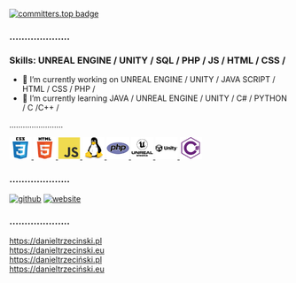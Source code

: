 <!--
**DanielTRZ/DanielTRZ** is a ✨ _special_ ✨ repository because its `README.md` (this file) appears on your GitHub profile.
-->



[![committers.top badge](https://user-badge.committers.top/poland/DanielTRZ.svg)](https://user-badge.committers.top/poland/DanielTRZ)
<h3 align="left">....................</h3>
<h3 algin="left">Skills: UNREAL ENGINE / UNITY / SQL / PHP / JS / HTML / CSS / </h3>

- 🔭 I’m currently working on UNREAL ENGINE / UNITY / JAVA SCRIPT / HTML / CSS / PHP / 
- 🌱 I’m currently learning JAVA / UNREAL ENGINE  / UNITY / C# / PYTHON / C /C++ /
<p>........................</p>
 <p align="left">  <a href="https://www.w3schools.com/css/" target="_blank"> <img src="https://raw.githubusercontent.com/devicons/devicon/master/icons/css3/css3-original-wordmark.svg" alt="css3" width="40" height="40"/> </a> <a href="https://dart.dev" target="_blank"> <img src="https://raw.githubusercontent.com/devicons/devicon/master/icons/html5/html5-original-wordmark.svg" alt="html5" width="40" height="40"/> </a> <a href="https://developer.mozilla.org/en-US/docs/Web/JavaScript" target="_blank"> <img src="https://raw.githubusercontent.com/devicons/devicon/master/icons/javascript/javascript-original.svg" alt="javascript" width="40" height="40"/> </a> <a href="https://www.linux.org/" target="_blank"> <img src="https://raw.githubusercontent.com/devicons/devicon/master/icons/linux/linux-original.svg" alt="linux" width="40" height="40"/> </a>  <a href="https://www.php.net" target="_blank"> <img src="https://raw.githubusercontent.com/devicons/devicon/master/icons/php/php-original.svg" alt="php" width="40" height="40"/> </a>  <a href="https://www.unrealengine.com" target="_blank"> <img src="https://raw.githubusercontent.com/devicons/devicon/1119b9f84c0290e0f0b38982099a2bd027a48bf1/icons/unrealengine/unrealengine-original-wordmark.svg" alt="php" width="40" height="40"/> </a><a href="https://www.unity.com" target="_blank"> <img src="https://raw.githubusercontent.com/devicons/devicon/1119b9f84c0290e0f0b38982099a2bd027a48bf1/icons/unity/unity-original-wordmark.svg" alt="php" width="40" height="40"/> </a>
 <a href="" target="_blank"> <img src="https://raw.githubusercontent.com/devicons/devicon/1119b9f84c0290e0f0b38982099a2bd027a48bf1/icons/csharp/csharp-line.svg" alt="php" width="40" height="40"/> </a>
</p>
 
<h3 align="left">....................</h3>

[<img src='https://cdn.jsdelivr.net/npm/simple-icons@3.0.1/icons/github.svg' alt='github' height='40'>](https://github.com/https://github.com/DanielTRZ)  [<img src='https://cdn.jsdelivr.net/npm/simple-icons@3.0.1/icons/icloud.svg' alt='website' height='40'>](https://danieltrz.github.io/Portfolio/) 

<h3 align="left">....................</h3>

<https://danieltrzecinski.pl><br>
<https://danieltrzecinski.eu><br>
<https://danieltrzeciński.pl><br>
<https://danieltrzeciński.eu><br>
